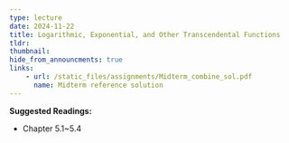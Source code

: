 ```yaml
---
type: lecture
date: 2024-11-22
title: Logarithmic, Exponential, and Other Transcendental Functions
tldr: 
thumbnail: 
hide_from_announcments: true
links: 
    - url: /static_files/assignments/Midterm_combine_sol.pdf
      name: Midterm reference solution
---
```

**Suggested Readings:**
- Chapter 5.1~5.4
